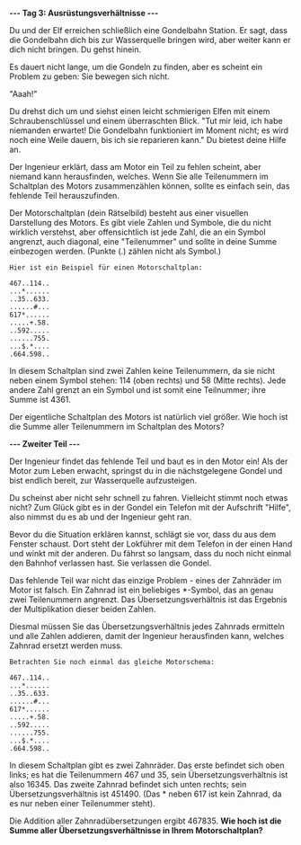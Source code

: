 **--- Tag 3: Ausrüstungsverhältnisse ---**

Du und der Elf erreichen schließlich eine Gondelbahn Station. Er sagt, dass die Gondelbahn dich bis zur Wasserquelle bringen wird,
aber weiter kann er dich nicht bringen. Du gehst hinein.

Es dauert nicht lange, um die Gondeln zu finden, aber es scheint ein Problem zu geben: Sie bewegen sich nicht.

"Aaah!"

Du drehst dich um und siehst einen leicht schmierigen Elfen mit einem Schraubenschlüssel und einem überraschten Blick. "Tut mir leid,
ich habe niemanden erwartet! Die Gondelbahn funktioniert im Moment nicht; es wird noch eine Weile dauern, bis ich sie reparieren kann."
Du bietest deine Hilfe an.

Der Ingenieur erklärt, dass am Motor ein Teil zu fehlen scheint, aber niemand kann herausfinden, welches. Wenn Sie alle Teilenummern
im Schaltplan des Motors zusammenzählen können, sollte es einfach sein, das fehlende Teil herauszufinden.

Der Motorschaltplan (dein Rätselbild) besteht aus einer visuellen Darstellung des Motors. Es gibt viele Zahlen und Symbole, die du nicht
wirklich verstehst, aber offensichtlich ist jede Zahl, die an ein Symbol angrenzt, auch diagonal, eine "Teilenummer" und sollte in deine
Summe einbezogen werden. (Punkte (.) zählen nicht als Symbol.)

```
Hier ist ein Beispiel für einen Motorschaltplan:

467..114..
...*......
..35..633.
......#...
617*......
.....+.58.
..592.....
......755.
...$.*....
.664.598..
```

In diesem Schaltplan sind zwei Zahlen keine Teilenummern, da sie nicht neben einem Symbol stehen: 114 (oben rechts) und 58 (Mitte rechts).
Jede andere Zahl grenzt an ein Symbol und ist somit eine Teilnummer; ihre Summe ist 4361.

Der eigentliche Schaltplan des Motors ist natürlich viel größer. Wie hoch ist die Summe aller Teilenummern im Schaltplan des Motors?

**--- Zweiter Teil ---**

Der Ingenieur findet das fehlende Teil und baut es in den Motor ein! Als der Motor zum Leben erwacht, springst du in die nächstgelegene Gondel und bist
endlich bereit, zur Wasserquelle aufzusteigen.

Du scheinst aber nicht sehr schnell zu fahren. Vielleicht stimmt noch etwas nicht? Zum Glück gibt es in der Gondel ein Telefon mit der Aufschrift "Hilfe",
also nimmst du es ab und der Ingenieur geht ran.

Bevor du die Situation erklären kannst, schlägt sie vor, dass du aus dem Fenster schaust. Dort steht der Lokführer mit dem Telefon in der einen Hand und
winkt mit der anderen. Du fährst so langsam, dass du noch nicht einmal den Bahnhof verlassen hast. Sie verlassen die Gondel.

Das fehlende Teil war nicht das einzige Problem - eines der Zahnräder im Motor ist falsch. Ein Zahnrad ist ein beliebiges *-Symbol, das an genau zwei
Teilenummern angrenzt. Das Übersetzungsverhältnis ist das Ergebnis der Multiplikation dieser beiden Zahlen.

Diesmal müssen Sie das Übersetzungsverhältnis jedes Zahnrads ermitteln und alle Zahlen addieren, damit der Ingenieur herausfinden kann, welches Zahnrad
ersetzt werden muss.

```
Betrachten Sie noch einmal das gleiche Motorschema:

467..114..
...*......
..35..633.
......#...
617*......
.....+.58.
..592.....
......755.
...$.*....
.664.598..
```

In diesem Schaltplan gibt es zwei Zahnräder. Das erste befindet sich oben links; es hat die Teilenummern 467 und 35, sein Übersetzungsverhältnis ist also 16345.
Das zweite Zahnrad befindet sich unten rechts; sein Übersetzungsverhältnis ist 451490.
(Das * neben 617 ist kein Zahnrad, da es nur neben einer Teilenummer steht).

Die Addition aller Zahnradübersetzungen ergibt 467835.
**Wie hoch ist die Summe aller Übersetzungsverhältnisse in Ihrem Motorschaltplan?**